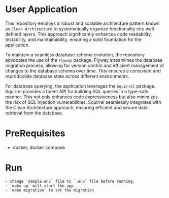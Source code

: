 # User Application

This repository employs a robust and scalable architecture pattern known as `Clean Architecture` to systematically organize functionality into well-defined layers. This approach significantly enhances code readability, testability, and maintainability, ensuring a solid foundation for the application.

To maintain a seamless database schema evolution, the repository advocates the use of the `Flyway` package. Flyway streamlines the database migration process, allowing for version control and efficient management of changes to the database schema over time. This ensures a consistent and reproducible database state across different environments.

For database querying, the application leverages the `Squirrel` package. Squirrel provides a fluent API for building SQL queries in a type-safe manner. This not only enhances code expressiveness but also minimizes the risk of SQL injection vulnerabilities. Squirrel seamlessly integrates with the Clean Architecture approach, ensuring efficient and secure data retrieval from the database.
 
# PreRequisites
- docker, docker compose

# Run
    - change `sample.env` file to `.env` file before running. 
    - `make up` will start the app
    - `make migration` to set the migration
